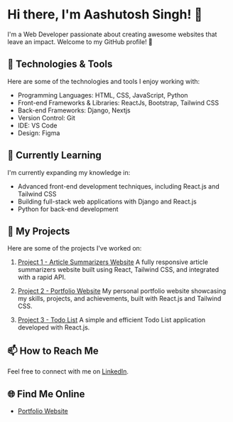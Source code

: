 # Hi there, I'm Aashutosh Singh! 👋

I'm a Web Developer passionate about creating awesome websites that leave an impact. Welcome to my GitHub profile! 🚀

## 🔧 Technologies & Tools

Here are some of the technologies and tools I enjoy working with:

- Programming Languages: HTML, CSS, JavaScript, Python
- Front-end Frameworks & Libraries: ReactJs, Bootstrap, Tailwind CSS
- Back-end Frameworks: Django, Nextjs
- Version Control: Git
- IDE: VS Code
- Design: Figma

## 🌱 Currently Learning

I'm currently expanding my knowledge in:

- Advanced front-end development techniques, including React.js and Tailwind CSS
- Building full-stack web applications with Django and React.js
- Python for back-end development

## 📁 My Projects

Here are some of the projects I've worked on:

1. [Project 1 - Article Summarizers Website](https://articlesummarizers-3110.netlify.app/)
   A fully responsive article summarizers website built using React, Tailwind CSS, and integrated with a rapid API.

2. [Project 2 - Portfolio Website](https://aashus3110.github.io/myportfolio/)
   My personal portfolio website showcasing my skills, projects, and achievements, built with React.js and Tailwind CSS.
   
3. [Project 3 - Todo List](https://aashus3110.github.io/My-To-Do.github.io/#/)
   A simple and efficient Todo List application developed with React.js.

## 📫 How to Reach Me

Feel free to connect with me on [LinkedIn](https://www.linkedin.com/in/aashu3110/).

## 🌐 Find Me Online

- [Portfolio Website](https://myportfolio-singh.vercel.app/)

